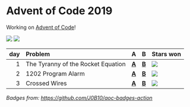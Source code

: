 # Advent of Code 2019

Working on [Advent of Code](https://adventofcode.com/)!

![](https://img.shields.io/badge/stars%20⭐-6-yellow) ![](https://img.shields.io/badge/days%20completed-3-red)

| day | Problem                            | A                        | B                        | Stars won                                            |
|----:|:-----------------------------------|:-------------------------|:-------------------------|:-----------------------------------------------------|
|   1 | The Tyranny of the Rocket Equation | [**A**](day01/a/main.go) | [**B**](day01/b/main.go) | ![](https://img.shields.io/badge/stars%20⭐-2-yellow) |
|   2 | 1202 Program Alarm                 | [**A**](day02/a/main.go) | [**B**](day02/b/main.go) | ![](https://img.shields.io/badge/stars%20⭐-2-yellow) |
|   3 | Crossed Wires                      | [**A**](day03/a/main.go) | [**B**](day03/b/main.go) | ![](https://img.shields.io/badge/stars%20⭐-2-yellow) |

*Badges from: https://github.com/J0B10/aoc-badges-action*
